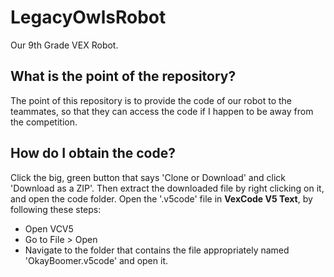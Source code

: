 # LegacyOwlsRobot
Our 9th Grade VEX Robot.

## What is the point of the repository?
The point of this repository is to provide the code of our robot to the teammates, so that they can access the code if I happen to be away from the competition.

## How do I obtain the code?
Click the big, green button that says 'Clone or Download' and click 'Download as a ZIP'. Then extract the downloaded file by right clicking on it, and open the code folder. Open the '.v5code' file in **VexCode V5 Text**, by following these steps:

- Open VCV5 
- Go to File > Open
- Navigate to the folder that contains the file appropriately named 'OkayBoomer.v5code' and open it.

